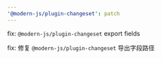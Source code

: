 ```yaml
---
'@modern-js/plugin-changeset': patch
---
```


fix: `@modern-js/plugin-changeset` export fields

fix: 修复 `@modern-js/plugin-changeset` 导出字段路径
